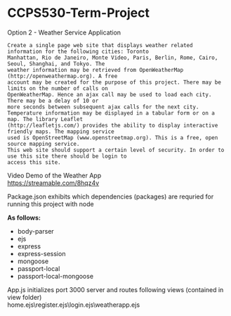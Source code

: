 # CCPS530-Term-Project
Option 2 - Weather Service Application


    Create a single page web site that displays weather related information for the following cities: Toronto
    Manhattan, Rio de Janeiro, Monte Video, Paris, Berlin, Rome, Cairo, Seoul, Shanghai, and Tokyo. The
    weather information may be retrieved from OpenWeatherMap (http://openweathermap.org). A free
    account may be created for the purpose of this project. There may be limits on the number of calls on
    OpenWeatherMap. Hence an ajax call may be used to load each city. There may be a delay of 10 or
    more seconds between subsequent ajax calls for the next city.
    Temperature information may be displayed in a tabular form or on a map. The library Leaflet
    (http://leafletjs.com/) provides the ability to display interactive friendly maps. The mapping service
    used is OpenStreetMap (www.openstreetmap.org). This is a free, open source mapping service.
    This web site should support a certain level of security. In order to use this site there should be login to
    access this site.

Video Demo of the Weather App\
https://streamable.com/8hqz4v


Package.json exhibits which dependencies (packages) are requried for running this project with node  

**As follows:**  

 - body-parser  
 - ejs  
 - express  
 - express-session   
 - mongoose  
 - passport-local  
 - passport-local-mongoose  

App.js initializes port 3000 server and routes following views (contained in view folder)\
home.ejs\register.ejs\login.ejs\weatherapp.ejs



